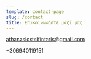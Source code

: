 ```yaml
---
template: contact-page
slug: /contact
title: Επικοινωνήστε μαζί μας
---
```

athanasiostsifintaris@gmail.com

+306940119151